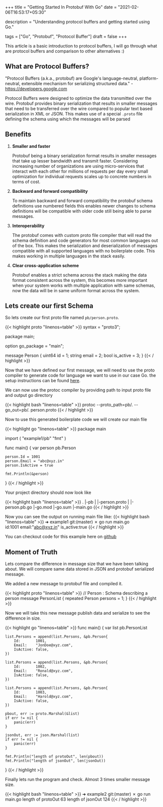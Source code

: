 +++
title = "Getting Started In Protobuf With Go"
date = "2021-02-06T16:53:17+05:30"

description = "Understanding protocol buffers and getting started using Go."

tags = ["Go", "Protobuf", "Protocol Buffer"]
draft = false
+++

This article is a basic introduction to protocol buffers, I will go through what are protocol buffers and comparison to other alternatives :)

## What are Protocol Buffers?

"Protocol Buffers (a.k.a., protobuf) are Google's language-neutral, platform-neutral, extensible mechanism for serializing structured data." - https://developers.google.com

Protocol Buffers were designed to optimize the data transmitted over the wire. Protobuf provides binary serialization that results in smaller messages that need to be transferred over the wire compared to popular text based serialization in XML or JSON. This makes use of a special `.proto` file defining the schema using which the messages will be parsed

## Benefits

1. **Smaller and faster**
   
   Protobuf being a binary serialization format results in smaller messages that take up lesser bandwidth and transmit faster. Considering increasing number of organizations are using micro-services that interact with each other for millions of requests per day every small optimization for individual requests scales up to concrete numbers in terms of cost.

2. **Backward and forward compatibility**
   
   To maintain backward and forward compatibility the protobuf schema definitions use numbered fields this enables newer changes to schema definitions will be compatible with older code still being able to parse messages.   

3. **Interoperability**
   
   The protobuf comes with custom proto file compiler that will read the schema definition and code generators for most common languages out of the box. This makes the serialization and deserialization of messages compatible with all supported languages with no boilerplate code. This makes working in multiple languages in the stack easily.

4. **Clear cross-application scheme**
   
   Protobuf enables a strict schema across the stack making the data format consistent across the system, this becomes more important when your system works with multiple application with same schemas, now the data will be in same uniform format across the system.

## Lets create our first Schema

So lets create our first proto file named `pb/person.proto`.

{{< highlight proto "linenos=table" >}}
syntax = "proto3";

package main;

option go_package = "main";

message Person {
  uint64 id = 1;
  string email = 2;
  bool is_active = 3;
}
{{< / highlight >}}

Now that we have defined our first message, we will need to use the proto compiler to generate code for language we want to use in our case Go. the setup instructions can be found [here](https://developers.google.com/protocol-buffers/docs/gotutorial#compiling-your-protocol-buffers).

We can now use the protoc compiler by providing path to input proto file and output go directory

{{< highlight bash "linenos=table" >}}
protoc --proto_path=pb/. --go_out=pb/. person.proto
{{< / highlight >}}

Now to use this generated boilerplate code we will create our main file

{{< highlight go "linenos=table" >}}
package main

import (
	"example1/pb"
	"fmt"
)

func main() {
	var person pb.Person

	person.Id = 1001
	person.Email = "abc@xyz.in"
	person.IsActive = true

	fmt.Println(&person)
}
{{< / highlight >}}

Your project directory should now look like

{{< highlight bash "linenos=table" >}}
.
 |-pb
 | |-person.proto
 | |-person.pb.go
 |-go.mod
 |-go.sum
 |-main.go
{{< / highlight >}}

Now you can see the output on running main file like:
{{< highlight bash "linenos=table" >}}
➜  example1 git:(master) ✗ go run main.go                                                                        
id:1001  email:"abc@xyz.in"  is_active:true
{{< / highlight >}}

You can checkout code for this example here on [github](https://github.com/sri-shubham/blogcode/tree/master/Getting_Started_In_Protobuf_With_Go)

## Moment of Truth

Lets compare the difference in message size that we have been talking about. We will compare same data stored in JSON and protobuf serialized message.

We added a new message to protobuf file and compiled it.

{{< highlight proto "linenos=table" >}}
// Person : Schema describing a person
message PersonList {
  repeated Person persons = 1;
}
{{< / highlight >}}

Now we will take this new message publish data and serialize to see the difference in size.

{{< highlight go "linenos=table" >}}
func main() {
	var list pb.PersonList

	list.Persons = append(list.Persons, &pb.Person{
		Id:       1001,
		Email:    "JonDoe@xyz.com",
		IsActive: false,
	})

	list.Persons = append(list.Persons, &pb.Person{
		Id:       1002,
		Email:    "Ronald@xyz.com",
		IsActive: false,
	})

	list.Persons = append(list.Persons, &pb.Person{
		Id:       1003,
		Email:    "Harold@xyz.com",
		IsActive: false,
	})

	pbout, err := proto.Marshal(&list)
	if err != nil {
		panic(err)
	}

	jsonOut, err := json.Marshal(list)
	if err != nil {
		panic(err)
	}

	fmt.Println("length of protoOut", len(pbout))
	fmt.Println("length of jsonOut", len(jsonOut))
}
{{< / highlight >}}

Finally lets run the program and check. Almost 3 times smaller message size.

{{< highlight bash "linenos=table" >}}
➜  example2 git:(master) ✗ go run main.go
length of protoOut 63
length of jsonOut 124
{{< / highlight >}}